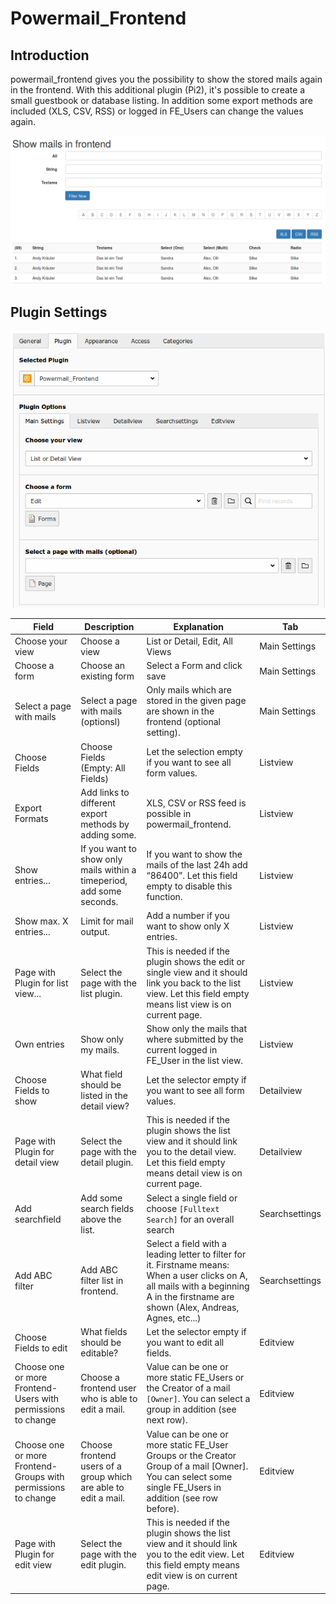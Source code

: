 # Powermail_Frontend

## Introduction

powermail_frontend gives you the possibility to show the stored mails
again in the frontend. With this additional plugin (Pi2), it's possible to create
a small guestbook or database listing. In addition some export methods
are included (XLS, CSV, RSS) or logged in FE\_Users can change the
values again.

![frontend_pi2](../Images/frontend_pi2.png)

## Plugin Settings

![plugin_pi2_tab1](../Images/plugin_pi2_tab1.png)

| Field | Description | Explanation | Tab |
|-------|-------------|-------------|-----|
| Choose your view | Choose a view | List or Detail, Edit, All Views | Main Settings |
| Choose a form | Choose an existing form | Select a Form and click save | Main Settings |
| Select a page with mails | Select a page with mails (optionsl) | Only mails which are stored in the given page are shown in the frontend (optional setting). | Main Settings |
| Choose Fields | Choose Fields (Empty: All Fields) | Let the selection empty if you want to see all form values. | Listview |
| Export Formats | Add links to different export methods by adding some. | XLS, CSV or RSS feed is possible in powermail_frontend. | Listview |
| Show entries... | If you want to show only mails within a timeperiod, add some seconds. | If you want to show the mails of the last 24h add “86400”. Let this field empty to disable this function. | Listview |
| Show max. X entries... | Limit for mail output. | Add a number if you want to show only X entries. | Listview |
| Page with Plugin for list view... | Select the page with the list plugin. | This is needed if the plugin shows the edit or single view and it should link you back to the list view. Let this field empty means list view is on current page. | Listview |
| Own entries | Show only my mails. | Show only the mails that where submitted by the current logged in FE_User in the list view. | Listview |
| Choose Fields to show | What field should be listed in the detail view? | Let the selector empty if you want to see all form values. | Detailview |
| Page with Plugin for detail view | Select the page with the detail plugin. | This is needed if the plugin shows the list view and it should link you to the detail view. Let this field empty means detail view is on current page. | Detailview |
| Add searchfield | Add some search fields above the list. | Select a single field or choose `[Fulltext Search]` for an overall search | Searchsettings |
| Add ABC filter | Add ABC filter list in frontend. | Select a field with a leading letter to filter for it. Firstname means: When a user clicks on A, all mails with a beginning A in the firstname are shown (Alex, Andreas, Agnes, etc...) | Searchsettings |
| Choose Fields to edit | What fields should be editable? | Let the selector empty if you want to edit all fields. | Editview |
| Choose one or more Frontend-Users with permissions to change | Choose a frontend user who is able to edit a mail. | Value can be one or more static FE\_Users or the Creator of a mail `[Owner]`. You can select a group in addition (see next row). | Editview |
| Choose one or more Frontend-Groups with permissions to change | Choose frontend users of a group which are able to edit a mail. | Value can be one or more static FE\_User Groups or the Creator Group of a mail [Owner]. You can select some single FE_Users in addition (see row before). | Editview |
| Page with Plugin for edit view | Select the page with the edit plugin. | This is needed if the plugin shows the list view and it should link you to the edit view. Let this field empty means edit view is on current page. | Editview |
